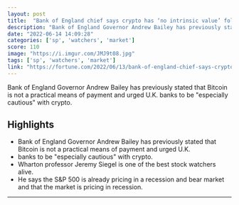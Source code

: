 ```yaml
---
layout: post
title:  "Bank of England chief says crypto has ‘no intrinsic value’ following collapse"
description: "Bank of England Governor Andrew Bailey has previously stated that Bitcoin is not a practical means of payment and urged U.K. banks to be \"especially cautious\" with crypto."
date: "2022-06-14 14:09:28"
categories: ['sp', 'watchers', 'market']
score: 110
image: "https://i.imgur.com/JMJ9t08.jpg"
tags: ['sp', 'watchers', 'market']
link: "https://fortune.com/2022/06/13/bank-of-england-chief-says-crypto-has-no-intrinsic-value-following-collapse/"
---
```


Bank of England Governor Andrew Bailey has previously stated that Bitcoin is not a practical means of payment and urged U.K. banks to be \"especially cautious\" with crypto.

## Highlights

- Bank of England Governor Andrew Bailey has previously stated that Bitcoin is not a practical means of payment and urged U.K.
- banks to be "especially cautious" with crypto.
- Wharton professor Jeremy Siegel is one of the best stock watchers alive.
- He says the S&P 500 is already pricing in a recession and bear market and that the market is pricing in recession.

---
